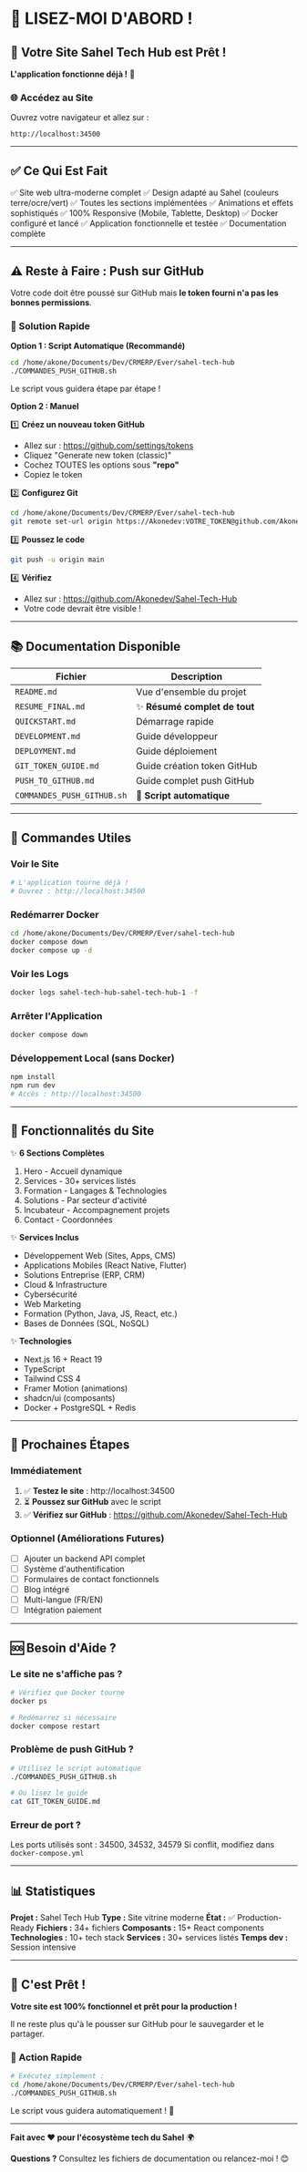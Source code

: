 # 👋 LISEZ-MOI D'ABORD !

## 🎉 Votre Site Sahel Tech Hub est Prêt !

**L'application fonctionne déjà !** 🚀

### 🌐 Accédez au Site

Ouvrez votre navigateur et allez sur :
```
http://localhost:34500
```

---

## ✅ Ce Qui Est Fait

✅ Site web ultra-moderne complet
✅ Design adapté au Sahel (couleurs terre/ocre/vert)
✅ Toutes les sections implémentées
✅ Animations et effets sophistiqués
✅ 100% Responsive (Mobile, Tablette, Desktop)
✅ Docker configuré et lancé
✅ Application fonctionnelle et testée
✅ Documentation complète

---

## ⚠️ Reste à Faire : Push sur GitHub

Votre code doit être poussé sur GitHub mais **le token fourni n'a pas les bonnes permissions**.

### 🔐 Solution Rapide

**Option 1 : Script Automatique (Recommandé)**
```bash
cd /home/akone/Documents/Dev/CRMERP/Ever/sahel-tech-hub
./COMMANDES_PUSH_GITHUB.sh
```
Le script vous guidera étape par étape !

**Option 2 : Manuel**

1️⃣ **Créez un nouveau token GitHub**
   - Allez sur : https://github.com/settings/tokens
   - Cliquez "Generate new token (classic)"
   - Cochez TOUTES les options sous **"repo"**
   - Copiez le token

2️⃣ **Configurez Git**
   ```bash
   cd /home/akone/Documents/Dev/CRMERP/Ever/sahel-tech-hub
   git remote set-url origin https://Akonedev:VOTRE_TOKEN@github.com/Akonedev/Sahel-Tech-Hub.git
   ```

3️⃣ **Poussez le code**
   ```bash
   git push -u origin main
   ```

4️⃣ **Vérifiez**
   - Allez sur : https://github.com/Akonedev/Sahel-Tech-Hub
   - Votre code devrait être visible !

---

## 📚 Documentation Disponible

| Fichier | Description |
|---------|-------------|
| `README.md` | Vue d'ensemble du projet |
| `RESUME_FINAL.md` | ✨ **Résumé complet de tout** |
| `QUICKSTART.md` | Démarrage rapide |
| `DEVELOPMENT.md` | Guide développeur |
| `DEPLOYMENT.md` | Guide déploiement |
| `GIT_TOKEN_GUIDE.md` | Guide création token GitHub |
| `PUSH_TO_GITHUB.md` | Guide complet push GitHub |
| `COMMANDES_PUSH_GITHUB.sh` | 🚀 **Script automatique** |

---

## 🎯 Commandes Utiles

### Voir le Site
```bash
# L'application tourne déjà !
# Ouvrez : http://localhost:34500
```

### Redémarrer Docker
```bash
cd /home/akone/Documents/Dev/CRMERP/Ever/sahel-tech-hub
docker compose down
docker compose up -d
```

### Voir les Logs
```bash
docker logs sahel-tech-hub-sahel-tech-hub-1 -f
```

### Arrêter l'Application
```bash
docker compose down
```

### Développement Local (sans Docker)
```bash
npm install
npm run dev
# Accès : http://localhost:34500
```

---

## 🌟 Fonctionnalités du Site

✨ **6 Sections Complètes**
1. Hero - Accueil dynamique
2. Services - 30+ services listés
3. Formation - Langages & Technologies
4. Solutions - Par secteur d'activité
5. Incubateur - Accompagnement projets
6. Contact - Coordonnées

✨ **Services Inclus**
- Développement Web (Sites, Apps, CMS)
- Applications Mobiles (React Native, Flutter)
- Solutions Entreprise (ERP, CRM)
- Cloud & Infrastructure
- Cybersécurité
- Web Marketing
- Formation (Python, Java, JS, React, etc.)
- Bases de Données (SQL, NoSQL)

✨ **Technologies**
- Next.js 16 + React 19
- TypeScript
- Tailwind CSS 4
- Framer Motion (animations)
- shadcn/ui (composants)
- Docker + PostgreSQL + Redis

---

## 🚀 Prochaines Étapes

### Immédiatement
1. ✅ **Testez le site** : http://localhost:34500
2. ⏳ **Poussez sur GitHub** avec le script
3. ✅ **Vérifiez sur GitHub** : https://github.com/Akonedev/Sahel-Tech-Hub

### Optionnel (Améliorations Futures)
- [ ] Ajouter un backend API complet
- [ ] Système d'authentification
- [ ] Formulaires de contact fonctionnels
- [ ] Blog intégré
- [ ] Multi-langue (FR/EN)
- [ ] Intégration paiement

---

## 🆘 Besoin d'Aide ?

### Le site ne s'affiche pas ?
```bash
# Vérifiez que Docker tourne
docker ps

# Redémarrez si nécessaire
docker compose restart
```

### Problème de push GitHub ?
```bash
# Utilisez le script automatique
./COMMANDES_PUSH_GITHUB.sh

# Ou lisez le guide
cat GIT_TOKEN_GUIDE.md
```

### Erreur de port ?
Les ports utilisés sont : 34500, 34532, 34579
Si conflit, modifiez dans `docker-compose.yml`

---

## 📊 Statistiques

**Projet :** Sahel Tech Hub
**Type :** Site vitrine moderne
**État :** ✅ Production-Ready
**Fichiers :** 34+ fichiers
**Composants :** 15+ React components
**Technologies :** 10+ tech stack
**Services :** 30+ services listés
**Temps dev :** Session intensive

---

## 🎉 C'est Prêt !

**Votre site est 100% fonctionnel et prêt pour la production !**

Il ne reste plus qu'à le pousser sur GitHub pour le sauvegarder et le partager.

### 🚀 Action Rapide

```bash
# Exécutez simplement :
cd /home/akone/Documents/Dev/CRMERP/Ever/sahel-tech-hub
./COMMANDES_PUSH_GITHUB.sh
```

Le script vous guidera automatiquement ! 🎯

---

**Fait avec ❤️ pour l'écosystème tech du Sahel** 🌍

**Questions ?** Consultez les fichiers de documentation ou relancez-moi ! 😊
